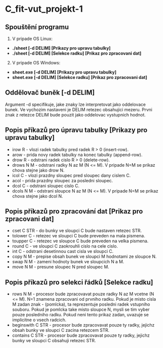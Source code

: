 # C_fit-vut_projekt-1
## Spouštění programu
1. V pripade OS Linux: 
- **./sheet [-d DELIM] [Prikazy pro upravu tabulky]**
- **./sheet [-d DELIM] [Selekce radku] [Prikaz pro zpracovani dat]**
2. V pripade OS Windows: 
- **sheet.exe [-d DELIM] [Prikazy pro upravu tabulky]**
- **sheet.exe [-d DELIM] [Selekce radku] [Prikaz pro zpracovani dat]**

## Oddělovač buněk [-d DELIM]

Argument -d specifikuje, jake znaky lze interpretovat jako oddelovace bunek.
Ve vychozim nastaveni je DELIM retezec obsahujici mezeru.
Prvni znak z retezce DELIM bude pouzit jako oddelovac vystupnich hodnot.

## Popis příkazů pro úpravu tabulky [Prikazy pro upravu tabulky]

- irow R - vlozi radek tabulky pred radek R > 0 (insert-row).
- arow - prida novy radek tabulky na konec tabulky (append-row).
- drow R - odstrani radek cislo R > 0 (delete-row).
- drows N M - odstrani radky N az M (N <= M).
V pripade N=M se prikaz chova stejne jako drow N.
- icol C - vlozi prazdny sloupec pred sloupec dany cislem C.
- acol - prida prazdny sloupec za posledni sloupec.
- dcol C - odstrani sloupec cislo C.
- dcols N M - odstrani sloupce N az M (N <= M).
V pripade N=M se prikaz chova stejne jako dcol N.

## Popis příkazů pro zpracování dat [Prikaz pro zpracovani dat]

- cset C STR - do bunky ve sloupci C bude nastaven retezec STR.
- tolower C - retezec ve sloupci C bude preveden na mala pismena.
- toupper C - retezec ve sloupce C bude preveden na velka pismena.
- round C - ve sloupci C zaokrouhli cislo na cele cislo.
- int C - odstrani desetinnou cast cisla ve sloupci C.
- copy N M - prepise obsah bunek ve sloupci M hodnotami ze sloupce N.
- swap N M - zameni hodnoty bunek ve sloupcich N a M.
- move N M - presune sloupec N pred sloupec M.

## Popis příkazů pro selekci řádků [Selekce radku]

- rows N M - procesor bude zpracovavat pouze radky N az M vcetne (N <= M).
N=1 znamena zpracovani od prvniho radku. 
Pokud je misto cisla M zadan znak - (pomlcka), 
ta reprezentuje posledni radek vstupniho souboru. 
Pokud je pomlcka take misto sloupce N, mysli se tim vyber pouze posledniho radku.
Pokud neni tento prikaz zadan, uvazuje se implicitne o vsech radcich.
- beginswith C STR - procesor bude zpracovavat pouze ty radky,
jejichz obsah bunky ve sloupci C zacina retezcem STR.
- contains C STR - procesor bude zpracovavat pouze ty radky, 
jejichz bunky ve sloupci C obsahuji retezec STR.